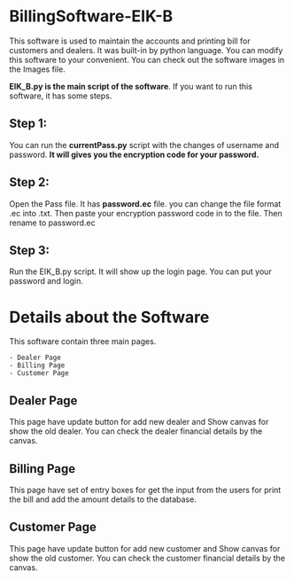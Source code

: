 # BillingSoftware-EIK-B
This software is used to maintain the accounts and printing bill for customers and dealers. It was built-in by python language. You can modify this software to your convenient. You can check out the software images in the Images file.

**EIK_B.py is the main script of the software**. If you want to run this software, it has some steps.

## Step 1:
  You can run the **currentPass.py** script with the changes of username and password. **It will gives you the encryption code for your password.**

## Step 2:
  Open the Pass file. It has **password.ec** file. you can change the file format .ec into .txt. Then paste your encryption password code in to the file. Then rename to password.ec
 
## Step 3:
  Run the EIK_B.py script. It will show up the login page. You can put your password and login.
  
  
 # Details about the Software
   This software contain three main pages.
   
    - Dealer Page
    - Billing Page
    - Customer Page
    
## Dealer Page
  This page have update button for add new dealer and Show canvas for show the old dealer. You can check the dealer financial details by the canvas.

## Billing Page
  This page have set of entry boxes for get the input from the users for print the bill and add the amount details to the database.
  
## Customer Page
  This page have update button for add new customer and Show canvas for show the old customer. You can check the customer financial details by the canvas.


